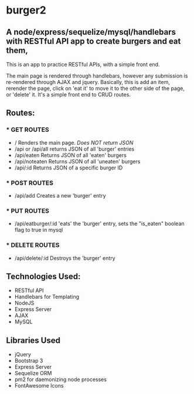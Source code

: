 # burger2
## A node/express/sequelize/mysql/handlebars with RESTful API app to create burgers and eat them,

This is an app to practice RESTful APIs, with a simple front end. 

The main page is rendered through handlebars, however any submission is re-rendered through AJAX and jquery. Basically, this is add an item, rerender the page, click on 'eat it' to move it to the other side of the page, or 'delete' it.  It's a simple front end to CRUD routes.

## Routes:

### * GET ROUTES 
  * / Renders the main page. *Does NOT return JSON*
  * /api or /api/all returns JSON of all 'burger' entries
  * /api/eaten Returns JSON of all 'eaten' burgers
  * /api/noteaten Returns JSON of all 'uneaten' burgers
  * /api/:id Returns JSON of a specific burger ID
### * POST ROUTES
  * /api/add Creates a new 'burger' entry
### * PUT ROUTES
  * /api/eatburger/:id 'eats' the 'burger' entry, sets the "is_eaten" boolean flag to true in mysql
### * DELETE ROUTES
  * /api/delete/:id Destroys the 'burger' entry
  

## Technologies Used:
* RESTful API
* Handlebars for Templating
* NodeJS
* Express Server
* AJAX
* MySQL

## Libraries Used
* jQuery
* Bootstrap 3
* Express Server
* Sequelize ORM
* pm2 for daemonizing node processes
* FontAwesome Icons
